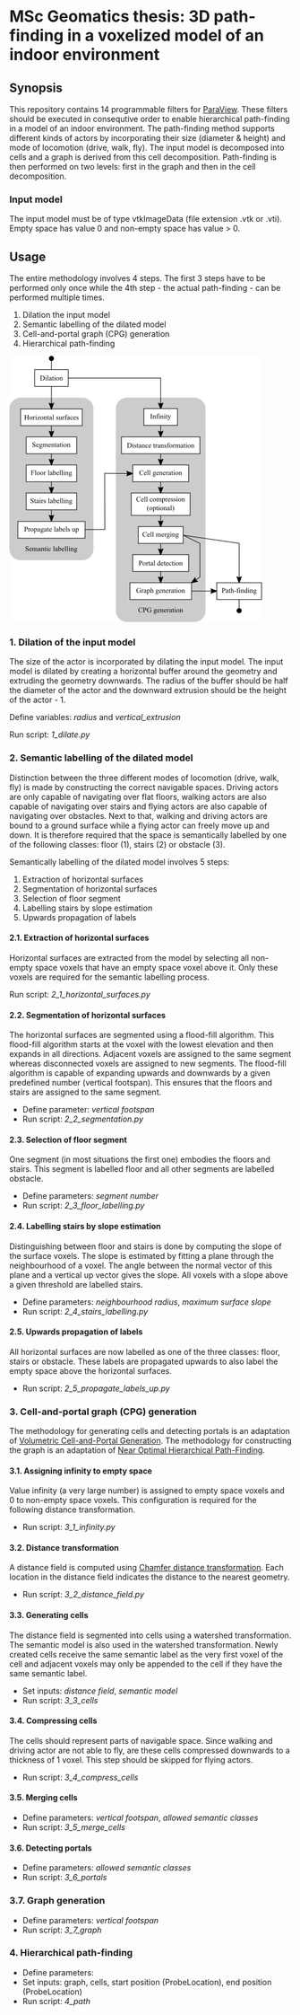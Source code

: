 # MSc Geomatics thesis: 3D path-finding in a voxelized model of an indoor environment 

## Synopsis
This repository contains 14 programmable filters for [ParaView](http://www.paraview.org). These filters should be executed in consequtive order to enable hierarchical path-finding in a model of an indoor environment. The path-finding method supports different kinds of actors by incorporating their size (diameter & height) and mode of locomotion (drive, walk, fly). The input model is decomposed into cells and a graph is derived from this cell decomposition. Path-finding is then performed on two levels: first in the graph and then in the cell decomposition. 

### Input model

The input model must be of type vtkImageData (file extension .vtk or .vti). Empty space has value 0 and non-empty space has value > 0.

## Usage

The entire methodology involves 4 steps. The first 3 steps have to be performed only once while the 4th step - the actual path-finding - can be performed multiple times.

1. Dilation the input model
2. Semantic labelling of the dilated model
3. Cell-and-portal graph (CPG) generation
4. Hierarchical path-finding


![Script execution order](doc/flow.png)


### 1. Dilation of the input model
The size of the actor is incorporated by dilating the input model.
The input model is dilated by creating a horizontal buffer around the geometry and extruding the geometry downwards. 
The radius of the buffer should be half the diameter of the actor and the downward extrusion should be the height of the actor - 1.

Define variables: *radius* and *vertical_extrusion*

Run script: *1_dilate.py*

### 2. Semantic labelling of the dilated model
Distinction between the three different modes of locomotion (drive, walk, fly) is made by constructing the correct navigable spaces.
Driving actors are only capable of navigating over flat floors, walking actors are also capable of navigating over stairs and flying actors are also capable of navigating over obstacles. Next to that, walking and driving actors are bound to a ground surface while a flying actor can freely move up and down. It is therefore required that the space is semantically labelled by one of the following classes: floor (1), stairs (2) or obstacle (3).

Semantically labelling of the dilated model involves 5 steps:

1. Extraction of horizontal surfaces
2. Segmentation of horizontal surfaces
3. Selection of floor segment
4. Labelling stairs by slope estimation
5. Upwards propagation of labels

#### 2.1. Extraction of horizontal surfaces
Horizontal surfaces are extracted from the model by selecting all non-empty space voxels that have an empty space voxel above it. Only these voxels are required for the semantic labelling process.

Run script: *2_1_horizontal_surfaces.py* 

#### 2.2. Segmentation of horizontal surfaces
The horizontal surfaces are segmented using a flood-fill algorithm. This flood-fill algorithm starts at the voxel with the lowest elevation and then expands in all directions. Adjacent voxels are assigned to the same segment whereas disconnected voxels are assigned to new segments. The flood-fill algorithm is capable of expanding upwards and downwards by a given predefined number (vertical footspan). This ensures that the floors and stairs are assigned to the same segment.

* Define parameter: *vertical footspan*
* Run script: *2_2_segmentation.py* 

#### 2.3. Selection of floor segment
One segment (in most situations the first one) embodies the floors and stairs. This segment is labelled floor and all other segments are labelled obstacle.

* Define parameters: *segment number* 
* Run script: *2_3_floor_labelling.py*

#### 2.4. Labelling stairs by slope estimation
Distinguishing between floor and stairs is done by computing the slope of the surface voxels. The slope is estimated by fitting a plane through the neighbourhood of a voxel. The angle between the normal vector of this plane and a vertical up vector gives the slope. All voxels with a slope above a given threshold are labelled stairs.

* Define parameters: *neighbourhood radius*, *maximum surface slope*
* Run script: *2_4_stairs_labelling.py*

#### 2.5. Upwards propagation of labels
All horizontal surfaces are now labelled as one of the three classes: floor, stairs or obstacle. These labels are propagated upwards to also label the empty space above the horizontal surfaces.

* Run script: *2_5_propagate_labels_up.py*

### 3. Cell-and-portal graph (CPG) generation
The methodology for generating cells and detecting portals is an adaptation of [Volumetric Cell-and-Portal Generation](https://hal.inria.fr/inria-00510188/file/mcp.pdf).
The methodology for constructing the graph is an adaptation of [Near Optimal Hierarchical Path-Finding](https://webdocs.cs.ualberta.ca/~mmueller/ps/hpastar.pdf).

#### 3.1. Assigning infinity to empty space
Value infinity (a very large number) is assigned to empty space voxels and 0 to non-empty space voxels. This configuration is required for the following distance transformation.

* Run script: *3_1_infinity.py*

#### 3.2. Distance transformation
A distance field is computed using [Chamfer distance transformation](https://studentportalen.uu.se/uusp-filearea-tool/download.action?nodeId=214320&toolAttachmentId=64777). Each location in the distance field indicates the
distance to the nearest geometry.

* Run script: *3_2_distance_field.py*

#### 3.3. Generating cells
The distance field is segmented into cells using a watershed transformation. The semantic model is also used in the watershed transformation. Newly created cells receive the same semantic label as the very first voxel of the cell and adjacent voxels may only be appended to the cell if they have the same semantic label.

* Set inputs: *distance field*, *semantic model*
* Run script: *3_3_cells*

#### 3.4. Compressing cells
The cells should represent parts of navigable space. Since walking and driving actor are not able to fly, are these cells compressed downwards to a thickness of 1 voxel. This step should be skipped for flying actors.

* Run script: *3_4_compress_cells*

#### 3.5. Merging cells

* Define parameters: *vertical footspan*, *allowed semantic classes*
* Run script: *3_5_merge_cells*

#### 3.6. Detecting portals

* Define parameters: *allowed semantic classes*
* Run script: *3_6_portals*

### 3.7. Graph generation

* Define parameters: *vertical footspan*
* Run script: *3_7_graph*

### 4. Hierarchical path-finding

* Define parameters: 
* Set inputs: graph, cells, start position (ProbeLocation), end position (ProbeLocation)
* Run script: *4_path*
